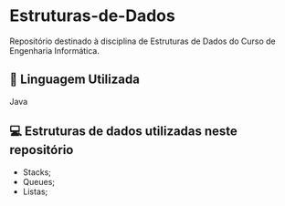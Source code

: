 # Estruturas-de-Dados
Repositório destinado à disciplina de Estruturas de Dados do Curso de Engenharia Informática.

## 🚀 Linguagem Utilizada
Java

## 💻 Estruturas de dados utilizadas neste repositório
* Stacks;
* Queues;
* Listas;


